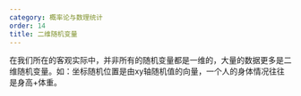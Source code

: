 ```yaml
---
category: 概率论与数理统计
order: 14
title: 二维随机变量
---
```


在我们所在的客观实际中，并非所有的随机变量都是一维的，大量的数据更多是二维随机变量。如：坐标随机位置是由xy轴随机值的向量，一个人的身体情况往往是身高+体重。